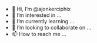 - 👋 Hi, I’m @ajonkerciphix
- 👀 I’m interested in ...
- 🌱 I’m currently learning ...
- 💞️ I’m looking to collaborate on ...
- 📫 How to reach me ...

<!---
ajonkerciphix/ajonkerciphix is a ✨ special ✨ repository because its `README.md` (this file) appears on your GitHub profile.
You can click the Preview link to take a look at your changes.
--->
